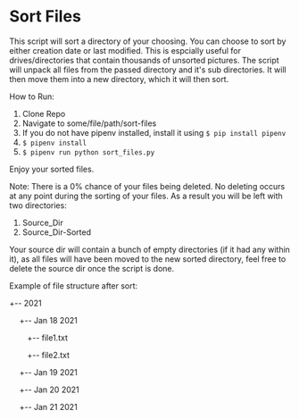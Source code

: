 # Sort Files

This script will sort a directory of your choosing. You can choose to sort by either creation date or last modified. This is espcially useful for drives/directories that contain thousands of unsorted pictures. The script will unpack all files from the passed directory and it's sub directories. It will then move them into a new directory, which it will then sort.

How to Run:

1. Clone Repo
2. Navigate to some/file/path/sort-files
3. If you do not have pipenv installed, install it using ```$ pip install pipenv```
4. ```$ pipenv install```
5. ```$ pipenv run python sort_files.py```

Enjoy your sorted files.

Note: There is a 0% chance of your files being deleted. No deleting occurs at any point during the sorting of your files. As a result you will be left with two directories:
1. Source_Dir
2. Source_Dir-Sorted

Your source dir will contain a bunch of empty directories (if it had any within it), as all files will have been moved to the new sorted directory, feel free to delete the source dir once the script is done.

Example of file structure after sort:

 +-- 2021

&emsp; +-- Jan 18 2021

&emsp;&emsp; +-- file1.txt

&emsp;&emsp; +-- file2.txt

&emsp; +-- Jan 19 2021

&emsp; +-- Jan 20 2021

&emsp; +-- Jan 21 2021
